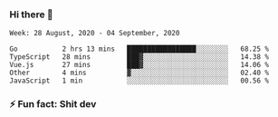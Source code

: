 ### Hi there 👋
<!--START_SECTION:waka-->
```text
Week: 28 August, 2020 - 04 September, 2020

Go           2 hrs 13 mins   █████████████████░░░░░░░░   68.25 % 
TypeScript   28 mins         ███▓░░░░░░░░░░░░░░░░░░░░░   14.38 % 
Vue.js       27 mins         ███▓░░░░░░░░░░░░░░░░░░░░░   14.06 % 
Other        4 mins          ▓░░░░░░░░░░░░░░░░░░░░░░░░   02.40 % 
JavaScript   1 min           ░░░░░░░░░░░░░░░░░░░░░░░░░   00.56 % 
```
<!--END_SECTION:waka-->
<!--
**TG4LAaron/TG4LAaron** is a ✨ _special_ ✨ repository because its `README.md` (this file) appears on your GitHub profile.

Here are some ideas to get you started:

- 🔭 I’m currently working on ...
- 🌱 I’m currently learning ...
- 👯 I’m looking to collaborate on ...
- 🤔 I’m looking for help with ...
- 💬 Ask me about ...
- 📫 How to reach me: ...
- 😄 Pronouns: ...
- ⚡ Fun fact: ...
-->
### ⚡ Fun fact: Shit dev
